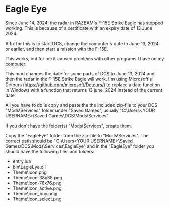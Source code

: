 # Eagle Eye

Since June 14, 2024, the radar in RAZBAM's F-15E Strike Eagle has stopped working. This is because of a certificate with an expiry date of 13 June 2024.

A fix for this is to start DCS, change the computer's date to June 13, 2024 or earlier, and then start a mission with the F-15E.

This works, but for me it caused problems with other programs I have on my computer.

This mod changes the date for some parts of DCS to June 13, 2024 and then the radar in the F-15E Strike Eagle will work. I'm using Microsoft's Detours (https://github.com/microsoft/Detours/) to replace a date function in Windows with a function that returns 13 june, 2024 instead of the current date.

All you have to do is copy and paste the the included zip-file to your DCS "Mods\Services" folder under "Saved Games", usually "C:\Users\<YOUR USERNAME>\Saved Games\DCS\Mods\Services".

If you don't have the folder(s) "Mods\Services", create them.

Copy the "EagleEye" folder from the zip-file to "Mods\Services". The correct path should be "C:\Users\<YOUR USERNAME>\Saved Games\DCS\Mods\Services\EagleEye" and in the "EagleEye" folder you should have the following files and folders:

- entry.lua
- bin\EagleEye.dll
- Theme\icon.png
- Theme\icon-38x38.png
- Theme\icon-76x76.png
- Theme\icon_active.png
- Theme\icon_buy.png
- Theme\icon_select.png

